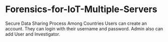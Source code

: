 # Forensics-for-IoT-Multiple-Servers
Secure Data Sharing Process Among Countries
Users can create an account. They can login with their username and password.
Admin also can add User and Investigator.
